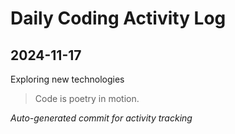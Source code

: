 # Daily Coding Activity Log

## 2024-11-17

Exploring new technologies

> Code is poetry in motion.

*Auto-generated commit for activity tracking*
